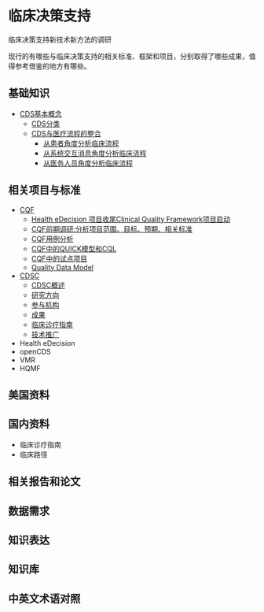 临床决策支持
=========================
临床决策支持新技术新方法的调研

现行的有哪些与临床决策支持的相关标准、框架和项目，分别取得了哪些成果，值得参考借鉴的地方有哪些。
## 基础知识
* [CDS基本概念](Basic/Intro.md)
    * [CDS分类](Basic/CDS-types.md)
    * [CDS与医疗流程的整合](Basic/workflow-integration-with-CDS.md)
        * [从患者角度分析临床流程](Basic/patient-centric-workflow-with-CDS.md)
        * [从系统交互消息角度分析临床流程](Basic/message-centric-workflow-with-CDS.md)
        * [从医务人员角度分析临床流程](Basic/provider-centric-workflow-with-CDS.md)        

## 相关项目与标准
* [CQF](CQF/Intro.md)
    * [Health eDecision 项目收尾Clinical Quality Framework项目启动](CQF/Kickoff.md)
    * [CQF前期调研:分析项目范围、目标、预期、相关标准](CQF/Charter.md)
    * [CQF用例分析](CQF/Clinical+Quality+Framework+Use+Cases.md)
    * [CQF中的QUICK模型和CQL](CQF/Clinical+Quality+Framework+Implementation.md)
    * [CQF中的试点项目](CQF/Clinical+Quality+Framework+Pilots.md)
    * [Quality Data Model](CQF/QualityDataModel.md)
* [CDSC](CDSC/Intro.md)
    * [CDSC概述](CDSC/CDSC_2pp_overview.md)
    * [研究方向](CDSC/Six_specific_research_objectives.md)
    * [参与机构](CDSC/Organizations.md)
    * [成果](CDSC/Accomplishments.md)
    * [临床诊疗指南](CDSC/ClinicalGuidelines.md)
    * [技术推广](CDSC/Dissemination.md)
* Health eDecision
* openCDS
* VMR
* HQMF

## 美国资料

## 国内资料
* 临床诊疗指南
* 临床路径

## 相关报告和论文

## 数据需求

## 知识表达

## 知识库

## 中英文术语对照    

